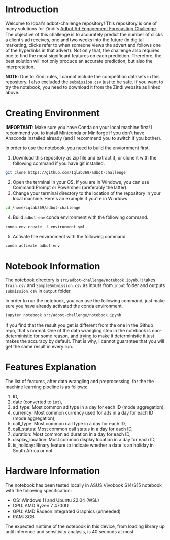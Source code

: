 # Introduction

Welcome to Iqbal's adbot-challenge repository! This repository is one of many solutions for Zindi's [Adbot Ad Engagement Forecasting Challenge](https://zindi.africa/competitions/adbot-ad-engagement-forecasting-challenge/discussions/21187). The objective of this challenge is to accurately predict the number of clicks a client’s ad receives, one and two weeks into the future (in digital marketing, clicks refer to when someone views the advert and follows one of the hyperlinks in that advert). Not only that, the challenge also requires one to find the most significant features on each prediction. Therefore, the best solution will not only produce an accurate prediction, but also the interpretation.

**NOTE**: Due to Zindi rules, I cannot include the competition datasets in this repository. I also excluded the `submission.csv` just to be safe. If you want to try the notebook, you need to download it from the Zindi website as linked above.

# Creating Environment

**IMPORTANT**: Make sure you have Conda on your local machine first! I recommend you to install Miniconda or Miniforge if you don't have Anaconda installed already (and I recommend you to switch if you bother).

In order to use the notebook, you need to build the enviornment first.

1. Download this repository as zip file and extract it, or clone it with the following command if you have git installed.

```bash
git clone https://github.com/Iqlab369/adbot-challenge
```

2. Open the terminal in your OS. If you are in Windows, you can use Command Prompt or Powershell (preferably the latter).
3. Change your terminal directory to the location of the repository in your local machine. Here's an example if you're in Windows.

```bash
cd /home/iqlab369/adbot-challenge
```

4. Build `adbot-env` conda environment with the following command.

```bash
conda env create -f environment.yml
```

5. Activate the environment with the following command.

```bash
conda activate adbot-env
```

# Notebook Information

The notebook directory is `src/adbot-challenge/notebook.ipynb`. It takes `Train.csv` and `SampleSubmission.csv` as inputs from `input` folder and outputs `submission.csv` in `output` folder.

In order to run the notebook, you can use the following command, just make sure you have already activated the conda environment.

```bash
jupyter notebook src/adbot-challenge/notebook.ipynb
```

If you find that the result you get is different from the one in the Github repo, that's normal. One of the data wrangling step in the notebook is non-deterministic for some reason, and trying to make it deterministic it just makes the accuracy by default. That is why, I cannot guarantee that you will get the same result in every run.

# Features Explanation

The list of features, after data wrangling and preprocessing, for the the machine learning pipeline is as follows:

1. ID,
2. date (converted to `int`),
3. ad_type: Most common ad type in a day for each ID (mode aggregation),
4. currency: Most common currency used for ads in a day for each ID (mode aggregation),
5. call_type: Most common call type in a day for each ID,
6. call_status: Most common call status in a day for each ID,
7. duration: Most common ad duration in a day for each ID,
8. display_location: Most common display location in a day for each ID,
9. is_holiday: Binary feature to indicate whether a date is an holiday in South Africa or not.

# Hardware Information

The notebook has been tested locally in ASUS Vivobook S14/S15 notebook with the following specification:

- OS: Windows 11 and Ubuntu 22.04 (WSL)
- CPU: AMD Ryzen 7 4700U
- GPU: AMD Radeon Integrated Graphics (unneeded)
- RAM: 8GB

The expected runtime of the notebook in this device, from loading library up until inference and sensitivity analysis, is 40 seconds at most.